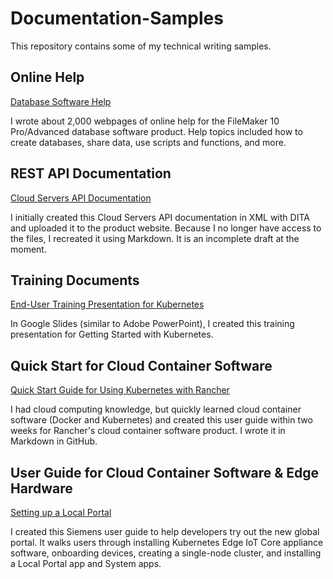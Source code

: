 # Documentation-Samples
This repository contains some of my technical writing samples.

## Online Help

[Database Software Help](https://help.claris.com/archive/help/10/fmp/en/index.html)

I wrote about 2,000 webpages of online help for the FileMaker 10 Pro/Advanced database software product. Help topics included how to create databases, share data, use scripts and functions, and more. 

## REST API Documentation 

[Cloud Servers API Documentation](https://github.com/rcoonley/Documentation-Samples/blob/a289cb8138ad890149a41a00822e1d7f40f39af5/Cloud%20Servers%20API%20doc.md)

I initially created this Cloud Servers API documentation in XML with DITA and uploaded it to the product website. Because I no longer have access to the files, I recreated it using Markdown. It is an incomplete draft at the moment.

## Training Documents

[End-User Training Presentation for Kubernetes](https://docs.google.com/file/d/1iuIjJDi0PmgsWO8CDF4zJLv8n7ydClNY/edit?usp=docslist_api&filetype=mspresentation)

In Google Slides (similar to Adobe PowerPoint), I created this training presentation for Getting Started with Kubernetes.  

## Quick Start for Cloud Container Software

[Quick Start Guide for Using Kubernetes with Rancher](https://github.com/rcoonley/Documentation-Samples/blob/c91e7b4b78e6c8e0c975b693e2c803206ed2643f/K8s-Quick-Start.md)

I had cloud computing knowledge, but quickly learned cloud container software (Docker and Kubernetes) and created this user guide within two weeks for Rancher's cloud container software product. I wrote it in Markdown in GitHub.

## User Guide for Cloud Container Software & Edge Hardware

 [Setting up a Local Portal](https://drive.google.com/file/d/1zi6l_N803PCn43AaTpEgzCfvHMivguh5/view?usp=drivesdk)
 
I created this Siemens user guide to help developers try out the new global portal. It walks users through installing Kubernetes Edge IoT Core appliance software, onboarding devices, creating a single-node cluster, and installing a Local Portal app and System apps.


